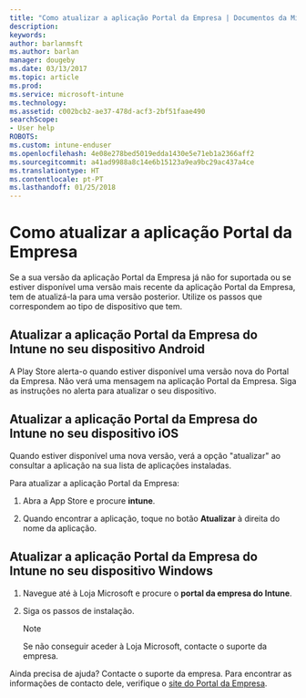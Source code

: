 ```yaml
---
title: "Como atualizar a aplicação Portal da Empresa | Documentos da Microsoft"
description: 
keywords: 
author: barlanmsft
ms.author: barlan
manager: dougeby
ms.date: 03/13/2017
ms.topic: article
ms.prod: 
ms.service: microsoft-intune
ms.technology: 
ms.assetid: c002bcb2-ae37-478d-acf3-2bf51faae490
searchScope:
- User help
ROBOTS: 
ms.custom: intune-enduser
ms.openlocfilehash: 4e08e278bed5019edda1430e5e71eb1a2366aff2
ms.sourcegitcommit: a41ad9988a8c14e6b15123a9ea9bc29ac437a4ce
ms.translationtype: HT
ms.contentlocale: pt-PT
ms.lasthandoff: 01/25/2018
---
```

# <a name="how-to-update-the-company-portal-app"></a>Como atualizar a aplicação Portal da Empresa

Se a sua versão da aplicação Portal da Empresa já não for suportada ou se estiver disponível uma versão mais recente da aplicação Portal da Empresa, tem de atualizá-la para uma versão posterior. Utilize os passos que correspondem ao tipo de dispositivo que tem.

## <a name="update-the-intune-company-portal-app-on-your-android-device"></a>Atualizar a aplicação Portal da Empresa do Intune no seu dispositivo Android

A Play Store alerta-o quando estiver disponível uma versão nova do Portal da Empresa. Não verá uma mensagem na aplicação Portal da Empresa. Siga as instruções no alerta para atualizar o seu dispositivo.

## <a name="update-the-intune-company-portal-app-on-your-ios-device"></a>Atualizar a aplicação Portal da Empresa do Intune no seu dispositivo iOS

Quando estiver disponível uma nova versão, verá a opção "atualizar" ao consultar a aplicação na sua lista de aplicações instaladas.  

Para atualizar a aplicação Portal da Empresa:

1. Abra a App Store e procure **intune**.

2. Quando encontrar a aplicação, toque no botão **Atualizar** à direita do nome da aplicação.

## <a name="update-the-intune-company-portal-app-on-your-windows-device"></a>Atualizar a aplicação Portal da Empresa do Intune no seu dispositivo Windows

1.  Navegue até à Loja Microsoft e procure o **portal da empresa do Intune**.

2.  Siga os passos de instalação.

    > [!NOTE]
    > Se não conseguir aceder à Loja Microsoft, contacte o suporte da empresa.


Ainda precisa de ajuda? Contacte o suporte da empresa. Para encontrar as informações de contacto dele, verifique o [site do Portal da Empresa](https://portal.manage.microsoft.com#HelpDeskDialog).
